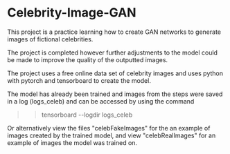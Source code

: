# Celebrity-Image-GAN
This project is a practice learning how to create GAN networks to generate images of fictional celebrities.

The project is completed however further adjustments to the model could be made to improve the quality of the outputted images.

The project uses a free online data set of celebrity images and uses python with pytorch and tensorboard to create the model.

The model has already been trained and images from the steps were saved in a log (logs_celeb) and can be accessed by using the command
>> tensorboard --logdir logs_celeb

Or alternatively view the files "celebFakeImages" for the an example of images created by the trained model,
and view "celebRealImages" for an example of images the model was trained on.
